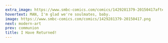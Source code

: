 ```yaml
---
extra_image: https://www.smbc-comics.com/comics/1429281379-20150417after.png
hovertext: MAN, I'm glad we're soulmates, baby.
image: https://www.smbc-comics.com/comics/1429281379-20150417.png
next: modern-art
prev: communion
title: I Have Returned!
---
```

